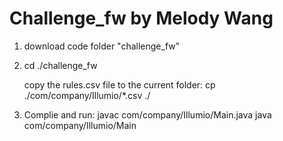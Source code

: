 # Challenge_fw by Melody Wang

1. download code folder "challenge_fw"

2. cd ./challenge_fw

   copy the rules.csv file to the current folder:
   cp ./com/company/Illumio/*.csv ./

3. Complie and run: 
   javac com/company/Illumio/Main.java
   java  com/company/Illumio/Main
